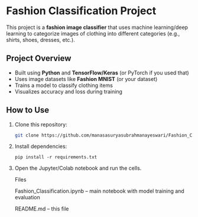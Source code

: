# Fashion Classification Project

This project is a **fashion image classifier** that uses machine learning/deep learning to categorize images of clothing into different categories (e.g., shirts, shoes, dresses, etc.).

## Project Overview
- Built using **Python** and **TensorFlow/Keras** (or PyTorch if you used that)
- Uses image datasets like **Fashion MNIST** (or your dataset)
- Trains a model to classify clothing items
- Visualizes accuracy and loss during training

## How to Use
1. Clone this repository:
   ```bash
   git clone https://github.com/manasasuryasubrahmanayeswari/Fashion_Classification_Project.git
   
2. Install dependencies:
   ```
   pip install -r requirements.txt

4. Open the Jupyter/Colab notebook and run the cells.

   Files

    Fashion_Classification.ipynb – main notebook with model training and evaluation

   README.md – this file
